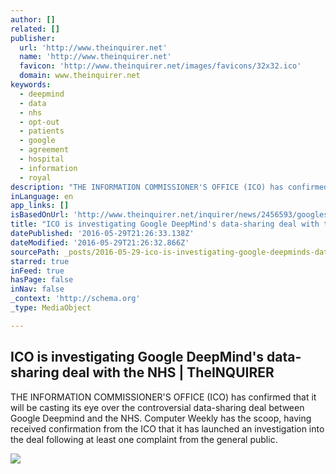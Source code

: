 ```yaml
---
author: []
related: []
publisher:
  url: 'http://www.theinquirer.net'
  name: 'http://www.theinquirer.net'
  favicon: 'http://www.theinquirer.net/images/favicons/32x32.ico'
  domain: www.theinquirer.net
keywords:
  - deepmind
  - data
  - nhs
  - opt-out
  - patients
  - google
  - agreement
  - hospital
  - information
  - royal
description: "THE INFORMATION COMMISSIONER'S OFFICE (ICO) has confirmed that it will be casting its eye over the controversial data-sharing deal between Google Deepmind and the NHS. Computer Weekly has the scoop, having received confirmation from the ICO that it has launched an investigation into the deal following at least one complaint from the general public."
inLanguage: en
app_links: []
isBasedOnUrl: 'http://www.theinquirer.net/inquirer/news/2456593/googles-deepmind-ai-business-has-access-to-records-of-16-millio-nhs-patients'
title: "ICO is investigating Google DeepMind's data-sharing deal with the NHS | TheINQUIRER"
datePublished: '2016-05-29T21:26:33.138Z'
dateModified: '2016-05-29T21:26:32.866Z'
sourcePath: _posts/2016-05-29-ico-is-investigating-google-deepminds-data-sharing-deal-wit.md
starred: true
inFeed: true
hasPage: false
inNav: false
_context: 'http://schema.org'
_type: MediaObject

---
```

<article style=""><h1>ICO is investigating Google DeepMind's data-sharing deal with the NHS | TheINQUIRER</h1><p>THE INFORMATION COMMISSIONER'S OFFICE (ICO) has confirmed that it will be casting its eye over the controversial data-sharing deal between Google Deepmind and the NHS. Computer Weekly has the scoop, having received confirmation from the ICO that it has launched an investigation into the deal following at least one complaint from the general public.</p><img src="http://www.theinquirer.net/IMG/690/345690/data-abstract-123-580x358.jpeg?1461172488" /></article>